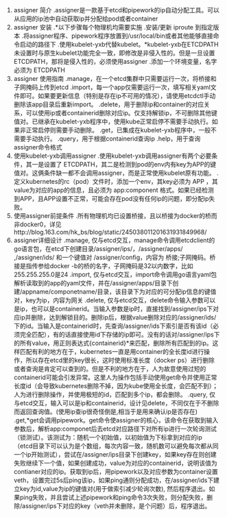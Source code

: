 1.	assigner 简介 .assigner是一款基于etcd和pipework的ip自动分配工具。可以从应用的ip池中自动获取ip并分配给pod或者container
2.	assigner 安装 .*以下步骤每个物理机均需要实施 .安装/更新 iproute 到指定版本 .将assigner程序、pipework程序放置到/usr/local/bin或者其他能够直接命令启动的路径下 .使用kubelet-yxb代替kubelet。*kubelet-yxb在ETCDPATH未设置时与原生kubelet功能完全一致，即修改是非侵入性的。但是一旦设置ETCDPATH，那将是侵入性的，必须使用assigner .添加一个环境变量，名字必须为 ETCDPATH
3.	assigner 使用指南 .manage，在一个etcd集群中只需要运行一次，将桥接和子网掩码上传到etcd .import，每一个app仅需要运行一次，填写相关yaml文件即可。如果要更新信息（特别是存在ip不可用的情况），请使用etcdctl手动删除该app目录后重新import。 .delete，用于删除ip和container的对应关系，可以使用ip或者containerid删除对应ip。仅支持解锁ip，不可删除其他键值对。已继承在kubelet-yxb程序中，使用kube正常启停不需要手动执行。如果非正常启停则需要手动删除。 .get，已集成在kubelet-yxb程序中，一般不需要手动执行。 .query，用于根据containerid查询ip .help，用于查询assigner命令格式
4.	使用kubelet-yxb调用assigner .使用kubelet-yxb调用assigner有两个必要条件，其一是设置了 ETCDPATH，其二是检测到pod的env内有key为APP的键值对。这俩条件缺一都不会调用assigner，而是正常使用kubelet原有功能。 .定义kubernetes的rc（pod）文件时，添加一个env，其key必须为 APP ，其value为对应的app的信息，且必须为 app:component 格式。如果已经检测到APP，且APP设置不正常，可能会存在pod没有任何ip的问题，即分配ip失败。
5.	使用assigner前提条件 .所有物理机均已设置桥接，且以桥接为docker的桥而非docker0，详见http://blog.163.com/hk_bs/blog/static/245038011201631931849968/
6.	assigner详细设计 .manage, 仅与etcd交互，manage命令调用etcdclient的go语言包，在etcd下创建目录/assigner/ips/，/assigner/apps/ ,/assigner/ids/ 和一个键值对 /assigner/config，内容为 桥接;子网掩码。桥接是指传参给docker -b的桥的名字，子网掩码是32以内数字，比如255.255.255.0是24 .import, 仅与etcd交互，import命令调用go语言yaml包解析读取到的app的yaml文件，并在/assigner/apps/目录下创建/appname/componetname/目录，该目录下为对应的可分配ip信息的键值对，key为ip，内容为网关 .delete, 仅与etcd交互，delete命令输入参数可以是ip，也可以是containerid。当输入参数是ip时，直接找到/assigner/ips下对应ip并删除，达到解锁目的。删除ip后，根据value删除对应的/assigner/ids/下的id。当输入是containerid时，先查询/assigner/ids下索引是否有该id（必须完全匹配），有的话直接使用id下存储的ip即可。没有的话对/assigner/ips下的所有value，用正则表达式{containerid}*来匹配，删除所有匹配到的ip。这样匹配有利的地方在于，kubernetes一直是用container的全长度id进行操作，所以存在etcd里的key很长，这时使用标准长度（docker ps）进行删除或者查询是肯定可以查到的。但是不利的地方在于，人为故意使用过短的containerid可能会引发异常。这里人为操作包括手动使用get命令并使用正常长度id（会导致kubernetes删除不掉，因为kube使用全长度，会匹配不到）；人为进行删除操作，并使用极短的id，匹配到多个ip，都会删除。 .query, 仅与etcd交互，输入可以是ip和containerid，设计见delete，不同仅在于不删除而返回查询值。(使用ip查ip很奇怪倒是,相当于是用来确认ip是否存在) .get,*get会调用pipework。get命令使assigner的核心，该命令在获取到输入参数后，解析app:componet后去etcd对应路径下对所有ip进行一次轮询测试（锁测试）。该测试为：随机一个初始值，以初始值为下标拿到对应的ip（etcd目录下可以认为是个数组，每次内容一致，随机数可以避免每次都从同一个ip开始测试），尝试在/assigner/ips目录下创建key，如果key存在则创建失败继续下一个值，如果创建成功，value为对应的containerid，说明该值为contianer对应的ip。获取到ip后，用pipework以及对应参数为container设置veth，设置完过5s后ping该ip，如果ping通则分配成功，在/assigner/ids下建立key为id,value为ip的键值对(用于做索引减少轮询次数), 然后程序退出。如果ping失败，并且尝试上述pipework和ping命令3次失败，则分配失败，删除/assigner/ips下对应的key（veth并未删除，是个问题）后，程序退出。